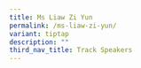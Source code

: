 ```yaml
---
title: Ms Liaw Zi Yun
permalink: /ms-liaw-zi-yun/
variant: tiptap
description: ""
third_nav_title: Track Speakers
---
```

